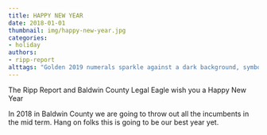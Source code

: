 ```yaml
---
title: HAPPY NEW YEAR
date: 2018-01-01
thumbnail: img/happy-new-year.jpg
categories:
- holiday
authors:
- ripp-report
alttags: "Golden 2019 numerals sparkle against a dark background, symbolizing a hopeful new year for Baldwin County politics"
---
```

The Ripp Report and Baldwin County Legal Eagle wish you a Happy New Year

In 2018 in Baldwin County we are going to throw out all the incumbents in the mid term. Hang on folks this is going to be our best year yet.
